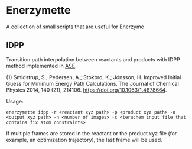 # Enerzymette
A collection of small scripts that are useful for Enerzyme

## IDPP
Transition path interpolation between reactants and products with IDPP method implemented in [ASE](https://wiki.fysik.dtu.dk/ase/ase/neb.html#ase.mep.neb.idpp_interpolate).

(1) Smidstrup, S.; Pedersen, A.; Stokbro, K.; Jónsson, H. Improved Initial Guess for Minimum Energy Path Calculations. The Journal of Chemical Physics 2014, 140 (21), 214106. https://doi.org/10.1063/1.4878664.

Usage:
```
enerzymette idpp -r <reactant xyz path> -p <product xyz path> -o <output xyz path> -n <number of images> -c <terachem input file that contains fix atom constraints>
```

If multiple frames are stored in the reactant or the product xyz file (for example, an optimization trajectory), the last frame will be used.